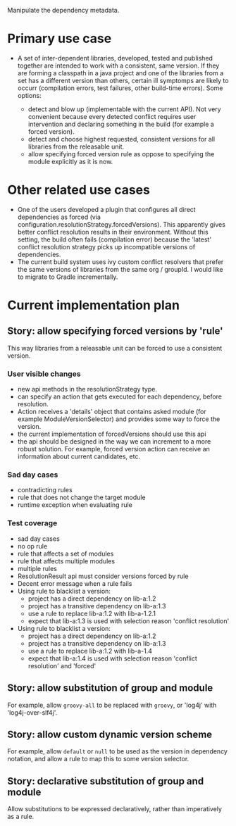 Manipulate the dependency metadata.

# Primary use case

- A set of inter-dependent libraries, developed, tested and published together are intended to work with a consistent, same version. If they are forming a classpath in a java project and one of the libraries from a set has a different version than others, certain ill symptomps are likely to occurr (compilation errors, test failures, other build-time errors). Some options:

    - detect and blow up (implementable with the current API). Not very convenient because every detected conflict requires user intervention and declaring something in the build (for example a forced version).
    - detect and choose highest requested, consistent versions for all libraries from the releasable unit.
    - allow specifying forced version rule as oppose to specifying the module explicitly as it is now.
		
# Other related use cases

- One of the users developed a plugin that configures all direct dependencies as forced (via configuration.resolutionStrategy.forcedVersions). This apparently gives better conflict resolution results in their environment. Without this setting, the build often fails (compilation error) because the 'latest' conflict resolution strategy picks up incompatible versions of dependencies.
- The current build system uses ivy custom conflict resolvers that prefer the same versions of libraries from the same org / groupId. I would like to migrate to Gradle incrementally.

# Current implementation plan

## Story: allow specifying forced versions by 'rule'

This way libraries from a releasable unit can be forced to use a consistent version.

### User visible changes

- new api methods in the resolutionStrategy type.
- can specify an action that gets executed for each dependency, before resolution.
- Action receives a 'details' object that contains asked module (for example ModuleVersionSelector)
 and provides some way to force the version.
- the current implementation of forcedVersions should use this api
- the api should be designed in the way we can increment to a more robust solution. For example, forced version action can receive an information about current candidates, etc.

### Sad day cases

- contradicting rules
- rule that does not change the target module
- runtime exception when evaluating rule

### Test coverage

- sad day cases
- no op rule
- rule that affects a set of modules
- rule that affects multiple modules
- multiple rules
- ResolutionResult api must consider versions forced by rule
- Decent error message when a rule fails
- Using rule to blacklist a version:
    - project has a direct dependency on lib-a:1.2
    - project has a transitive dependency on lib-a:1.3
    - use a rule to replace lib-a:1.2 with lib-a-1.2.1
    - expect that lib-a:1.3 is used with selection reason 'conflict resolution'
- Using rule to blacklist a version:
    - project has a direct dependency on lib-a:1.2
    - project has a transitive dependency on lib-a:1.3
    - use a rule to replace lib-a:1.2 with lib-a-1.4
    - expect that lib-a:1.4 is used with selection reason 'conflict resolution' and 'forced'

## Story: allow substitution of group and module

For example, allow `groovy-all` to be replaced with `groovy`, or 'log4j' with 'log4j-over-slf4j'.

## Story: allow custom dynamic version scheme

For example, allow `default` or `null` to be used as the version in dependency notation, and allow a rule to map this to some version selector.

## Story: declarative substitution of group and module

Allow substitutions to be expressed declaratively, rather than imperatively as a rule.
